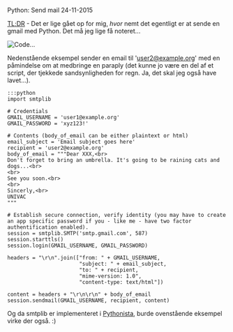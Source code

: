 Python: Send mail
24-11-2015

[TL;DR](http://en.wikipedia.org/wiki/Wikipedia:Too_long;_didn't_read) - Det er lige gået op for mig, *hvor* nemt det egentligt er at sende en gmail med Python. Det må jeg lige få noteret...

![Code...](https://logiskhave.dk/static/20141023_code.jpg "Code...")

Nedenstående eksempel sender en email til 'user2@example.org' med en påmindelse om at medbringe en paraply (det kunne jo være en del af et script, der tjekkede sandsynligheden for regn. Ja, det skal jeg også have lavet...).

	:::python
	import smtplib
	
	# Credentials
	GMAIL_USERNAME = 'user1@example.org'
	GMAIL_PASSWORD = 'xyz123!'
	
	# Contents (body_of_email can be either plaintext or html)
	email_subject = 'Email subject goes here'
	recipient = 'user2@example.org'
	body_of_email = """Dear XXX,<br>
	Don't forget to bring an umbrella. It's going to be raining cats and dogs...<br>
	<br>
	See you soon.<br>
	<br>
	Sincerly,<br>
	UNIVAC
	"""
	
	# Establish secure connection, verify identity (you may have to create an app specific password if you - like me - have two factor authentification enabled).
	session = smtplib.SMTP('smtp.gmail.com', 587)
	session.starttls()
	session.login(GMAIL_USERNAME, GMAIL_PASSWORD)
	
	headers = "\r\n".join(["from: " + GMAIL_USERNAME,
                	       "subject: " + email_subject,
            	           "to: " + recipient,
        	               "mime-version: 1.0",
    	                   "content-type: text/html"])
	
	content = headers + "\r\n\r\n" + body_of_email
	session.sendmail(GMAIL_USERNAME, recipient, content)

Og da smtplib er implementeret i [Pythonista](http://omz-software.com/pythonista/), burde ovenstående eksempel virke der også. :)
